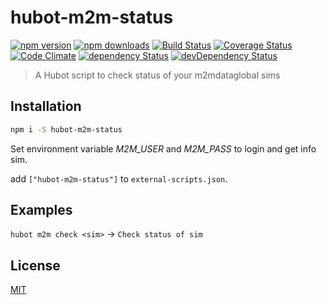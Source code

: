 # hubot-m2m-status

[![npm version](https://img.shields.io/npm/v/hubot-m2m-status.svg?style=flat-square)](https://www.npmjs.com/package/hubot-m2m-status)
[![npm downloads](https://img.shields.io/npm/dm/hubot-m2m-status.svg?style=flat-square)](https://www.npmjs.com/package/hubot-m2m-status)
[![Build Status](https://img.shields.io/travis/lgaticaq/hubot-m2m-status.svg?style=flat-square)](https://travis-ci.org/lgaticaq/hubot-m2m-status)
[![Coverage Status](https://img.shields.io/coveralls/lgaticaq/hubot-m2m-status/master.svg?style=flat-square)](https://coveralls.io/github/lgaticaq/hubot-m2m-status?branch=master)
[![Code Climate](https://img.shields.io/codeclimate/github/lgaticaq/hubot-m2m-status.svg?style=flat-square)](https://codeclimate.com/github/lgaticaq/hubot-m2m-status)
[![dependency Status](https://img.shields.io/david/lgaticaq/hubot-m2m-status.svg?style=flat-square)](https://david-dm.org/lgaticaq/hubot-m2m-status#info=dependencies)
[![devDependency Status](https://img.shields.io/david/dev/lgaticaq/hubot-m2m-status.svg?style=flat-square)](https://david-dm.org/lgaticaq/hubot-m2m-status#info=devDependencies)

> A Hubot script to check status of your m2mdataglobal sims

## Installation
```bash
npm i -S hubot-m2m-status
```

Set environment variable *M2M_USER* and *M2M_PASS* to login and get info sim.

add `["hubot-m2m-status"]` to `external-scripts.json`.

## Examples

`hubot m2m check <sim>` -> `Check status of sim`

## License

[MIT](https://tldrlegal.com/license/mit-license)
